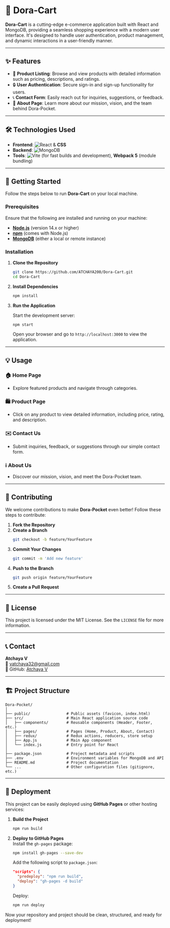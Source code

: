 # 🎒 Dora-Cart

**Dora-Cart** is a cutting-edge e-commerce application built with React and MongoDB, providing a seamless shopping experience with a modern user interface. It's designed to handle user authentication, product management, and dynamic interactions in a user-friendly manner.

---

## ✨ Features

- 🛒 **Product Listing**: Browse and view products with detailed information such as pricing, descriptions, and ratings.
- 🔒 **User Authentication**: Secure sign-in and sign-up functionality for users.
- 📞 **Contact Form**: Easily reach out for inquiries, suggestions, or feedback.
- 🏢 **About Page**: Learn more about our mission, vision, and the team behind Dora-Pocket.

---

## 🛠️ Technologies Used

- **Frontend**: ![React](https://img.shields.io/badge/React-%2320232a.svg?style=flat&logo=react&logoColor=%2361DAFB) & **CSS**
- **Backend**: ![MongoDB](https://img.shields.io/badge/MongoDB-%2347A248.svg?style=flat&logo=mongodb&logoColor=white)  
- **Tools**: ![Vite](https://img.shields.io/badge/Vite-%2300ADEF.svg?style=flat&logo=vite&logoColor=white) (for fast builds and development), **Webpack 5** (module bundling)

---

## 🚀 Getting Started

Follow the steps below to run **Dora-Cart** on your local machine.

### Prerequisites

Ensure that the following are installed and running on your machine:

- **[Node.js](https://nodejs.org/)** (version 14.x or higher)
- **[npm](https://www.npmjs.com/)** (comes with Node.js)
- **[MongoDB](https://www.mongodb.com/)** (either a local or remote instance)

### Installation

1. **Clone the Repository**

   ```bash
   git clone https://github.com/ATCHAYA200/Dora-Cart.git
   cd Dora-Cart
   ```

2. **Install Dependencies**

   ```bash
   npm install
   ```

3. **Run the Application**

   Start the development server:

   ```bash
   npm start
   ```

   Open your browser and go to `http://localhost:3000` to view the application.

---

## 💡 Usage

### 🏠 Home Page
- Explore featured products and navigate through categories.

### 🛍️ Product Page
- Click on any product to view detailed information, including price, rating, and description.

### ✉️ Contact Us
- Submit inquiries, feedback, or suggestions through our simple contact form.

### ℹ️ About Us
- Discover our mission, vision, and meet the Dora-Pocket team.

---

## 👥 Contributing

We welcome contributions to make **Dora-Pocket** even better! Follow these steps to contribute:

1. **Fork the Repository**
2. **Create a Branch**  
   ```bash
   git checkout -b feature/YourFeature
   ```
3. **Commit Your Changes**  
   ```bash
   git commit -m 'Add new feature'
   ```
4. **Push to the Branch**  
   ```bash
   git push origin feature/YourFeature
   ```
5. **Create a Pull Request**

---

## 📝 License

This project is licensed under the MIT License. See the `LICENSE` file for more information.

---

## 📞 Contact

**Atchaya V**  
📧 [vatchaya32@gmail.com](mailto:vatchaya32@gmail.com)  
🐙 GitHub: [Atchaya V](https://github.com/ATCHAYA200)

---

## 🏗️ Project Structure

```
Dora-Pocket/
│
├── public/                # Public assets (favicon, index.html)
├── src/                   # Main React application source code
│   ├── components/        # Reusable components (Header, Footer, etc.)
│   ├── pages/             # Pages (Home, Product, About, Contact)
│   ├── redux/             # Redux actions, reducers, store setup
│   ├── App.js             # Main App component
│   └── index.js           # Entry point for React
│
├── package.json           # Project metadata and scripts
├── .env                   # Environment variables for MongoDB and API
├── README.md              # Project documentation
└── ...                    # Other configuration files (gitignore, etc.)
```

---

## 📄 Deployment

This project can be easily deployed using **GitHub Pages** or other hosting services:

1. **Build the Project**  
   ```bash
   npm run build
   ```

2. **Deploy to GitHub Pages**  
   Install the `gh-pages` package:

   ```bash
   npm install gh-pages --save-dev
   ```

   Add the following script to `package.json`:

   ```json
   "scripts": {
     "predeploy": "npm run build",
     "deploy": "gh-pages -d build"
   }
   ```

   Deploy:

   ```bash
   npm run deploy
   ```

Now your repository and project should be clean, structured, and ready for deployment!
